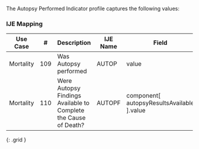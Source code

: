 The Autopsy Performed Indicator profile captures the following values:
### IJE Mapping

| **Use Case** |  **#**   |  **Description**  | **IJE Name**  |  **Field**  |  **Type**  | **Value Set**  |
| :---------: | --------------- | ------------ | ------------- | ---------- | ---------- | -------------- |
| Mortality | 109 | Was Autopsy performed | AUTOP | value |codeable |[ValueSetYesNoNotApplicableVitalRecords] |
| Mortality | 110 | Were Autopsy Findings Available to Complete the Cause of Death? | AUTOPF | component[ autopsyResultsAvailable ].value |codeable |[ValueSetYesNoUnknownNotApplicableVitalRecords] |
{: .grid }
